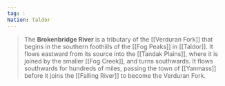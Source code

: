 ```yaml
---
tag: 💧
Nation: Taldor
---
```

> The **Brokenbridge River** is a tributary of the [[Verduran Fork]] that begins in the southern foothills of the [[Fog Peaks]] in [[Taldor]]. It flows eastward from its source into the [[Tandak Plains]], where it is joined by the smaller [[Fog Creek]], and turns southwards. It flows southwards for hundreds of miles, passing the town of [[Yanmass]] before it joins the [[Falling River]] to become the Verduran Fork.








